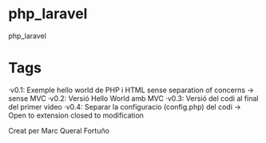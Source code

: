 # php_laravel
php_laravel

# Tags
·v0.1: Exemple hello world de PHP i HTML sense separation of concerns -> sense MVC
·v0.2: Versió Hello World amb MVC
·v0.3: Versió del codi al final del primer video
·v0.4: Separar la configuracio (config.php) del codi -> Open to extension closed to modification




Creat per Marc Queral Fortuño
